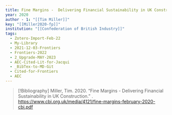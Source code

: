 ```yaml
---
title: Fine Margins -  Delivering Financial Sustainability in UK Construction
year: 2020
author - 1: "[[Tim Miller]]"
key: "[[Miller2020-fp]]"
institution: "[[Confederation of British Industry]]"
tags:
  - Zotero-Import-Feb-22
  - My-Library
  - 2021-12-03-Frontiers
  - Frontiers-2022
  - 2_Upgrade-MAY-2023
  - AEC-Cited-Lit-for-Jacqui
  - _BibTex-to-MD-Git
  - Cited-for-Frontiers
  - AEC
---
```


> [!Bibliography]
> Miller, Tim. 2020. “Fine Margins -  Delivering Financial Sustainability in UK Construction.” . https://www.cbi.org.uk/media/4121/fine-margins-february-2020-cbi.pdf